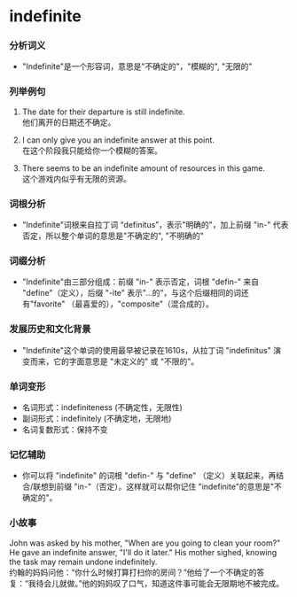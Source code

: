 # indefinite

### 分析词义

  

*   "Indefinite"是一个形容词，意思是"不确定的"，"模糊的", "无限的"

  

### 列举例句

  

1.  The date for their departure is still indefinite.  
    他们离开的日期还不确定。
    
      
    
2.  I can only give you an indefinite answer at this point.  
    在这个阶段我只能给你一个模糊的答案。
    
      
    
3.  There seems to be an indefinite amount of resources in this game.  
    这个游戏内似乎有无限的资源。
    
      
    

  

### 词根分析

  

*   "Indefinite"词根来自拉丁词 “definitus”，表示"明确的"，加上前缀 "in-" 代表否定，所以整个单词的意思是"不确定的", "不明确的"

  

### 词缀分析

  

*   "Indefinite"由三部分组成：前缀 "in-" 表示否定，词根 "defin-" 来自 "define"（定义），后缀 "-ite" 表示"...的”，与这个后缀相同的词还有"favorite" （最喜爱的），"composite"（混合成的）。

  

### 发展历史和文化背景

  

*   "Indefinite"这个单词的使用最早被记录在1610s，从拉丁词 "indefinitus" 演变而来，它的字面意思是 "未定义的" 或 "不限的"。

  

### 单词变形

  

*   名词形式：indefiniteness (不确定性，无限性)
*   副词形式：indefinitely (不确定地，无限地)
*   名词复数形式：保持不变

  

### 记忆辅助

  

*   你可以将 "indefinite" 的词根 "defin-" 与 "define" （定义）关联起来，再结合/联想到前缀 "in-"（否定）。这样就可以帮你记住 "indefinite"的意思是"不确定的"。

  

### 小故事

  

John was asked by his mother, "When are you going to clean your room?" He gave an indefinite answer, "I'll do it later." His mother sighed, knowing the task may remain undone indefinitely.  
约翰的妈妈问他：“你什么时候打算打扫你的房间？”他给了一个不确定的答复：“我待会儿就做。”他的妈妈叹了口气，知道这件事可能会无限期地不被完成。
